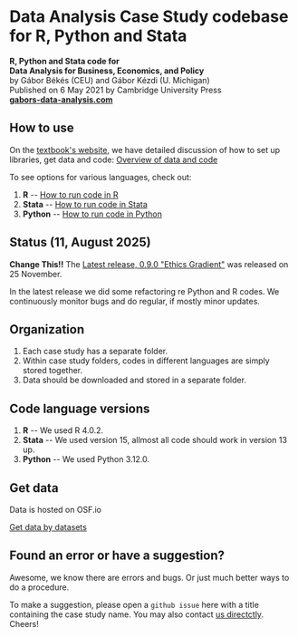 # Data Analysis Case Study codebase for R, Python and Stata

**R, Python and Stata code for**  
**Data Analysis for Business, Economics, and Policy**   
by Gábor Békés (CEU) and Gábor Kézdi (U. Michigan)   
Published on 6 May 2021 by Cambridge University Press  
[**gabors-data-analysis.com**](https://gabors-data-analysis.com/)


## How to use
On the [textbook's website](https://gabors-data-analysis.com/), we have detailed discussion of how to set up libraries, get data and code: [Overview of data and code](https://gabors-data-analysis.com/data-and-code/)

To see options for various languages, check out:
1. **R** --  [How to run code in R ](ch00-tech-prep/da-setup-r.md)
2. **Stata** -- [How to run code in Stata ](ch00-tech-prep/da-setup-stata.md)
3. **Python** -- [How to run code in Python ](ch00-tech-prep/da-setup-python.md)




## Status (11, August 2025)
**Change This!!**
The [Latest release, 0.9.0 "Ethics Gradient"](https://github.com/gabors-data-analysis/da_case_studies/releases/tag/v0.8.3) was released on 25 November. 

In the latest release we did some refactoring re Python and R codes. We continuously monitor bugs and do regular, if mostly minor updates. 

## Organization
1. Each case study has a separate folder.
2. Within case study folders, codes in different languages are simply stored together. 
3. Data should be downloaded and stored in a separate folder. 

## Code language versions
1. **R** -- We used R 4.0.2. 
2. **Stata** -- We used version 15, allmost all code should work in version 13 up.
3. **Python** -- We used Python 3.12.0.

## Get data
Data is hosted on OSF.io

[Get data by datasets](https://osf.io/7epdj/)  



## Found an error or have a suggestion?
Awesome, we know there are errors and bugs. Or just much better ways to do a procedure.

To make a suggestion, please open a `github issue` here with a title containing the case study name. You may also contact [us directctly](https://gabors-data-analysis.com/contact-us/). Cheers!
